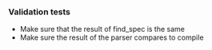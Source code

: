 ### Validation tests
- Make sure that the result of find_spec is the same
- Make sure the result of the parser compares to compile